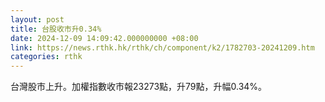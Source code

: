 ```yaml
---
layout: post
title: 台股收市升0.34%
date: 2024-12-09 14:09:42.000000000 +08:00
link: https://news.rthk.hk/rthk/ch/component/k2/1782703-20241209.htm
categories: rthk
---
```


台灣股市上升。加權指數收市報23273點，升79點，升幅0.34%。
